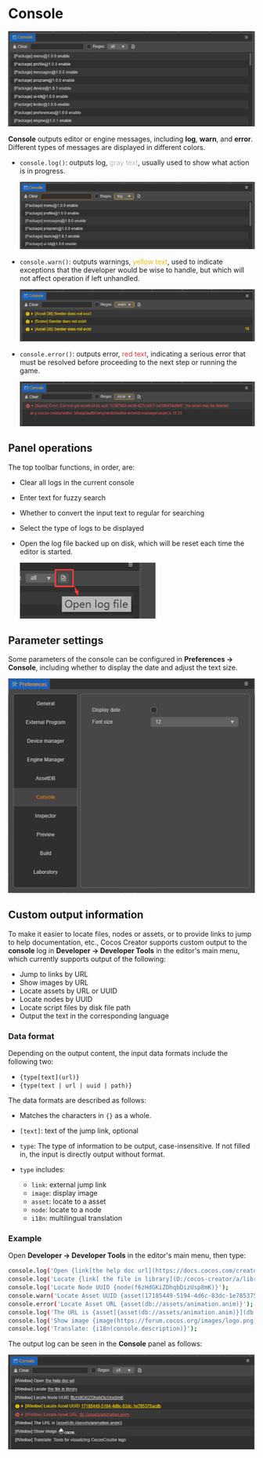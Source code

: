 # Console

![index](index/index.png)

**Console** outputs editor or engine messages, including **log**, **warn**, and **error**. Different types of messages are displayed in different colors.

- `console.log()`: outputs log, <font color=#b6b6b6>gray text</font>, usually used to show what action is in progress.

  ![log](index/log.png)

- `console.warn()`: outputs warnings, <font color=#ebbe09>yellow text</font>, used to indicate exceptions that the developer would be wise to handle, but which will not affect operation if left unhandled.

  ![warn](index/warn.png)

- `console.error()`: outputs error, <font color=#dd3c43>red text</font>, indicating a serious error that must be resolved before proceeding to the next step or running the game.

  ![error](index/error.png)

## Panel operations

The top toolbar functions, in order, are:

- Clear all logs in the current console
- Enter text for fuzzy search
- Whether to convert the input text to regular for searching
- Select the type of logs to be displayed
- Open the log file backed up on disk, which will be reset each time the editor is started.

  ![open-log-file](index/open-log-file.png)

## Parameter settings

Some parameters of the console can be configured in **Preferences -> Console**, including whether to display the date and adjust the text size.

![preferences](index/preferences.png)

## Custom output information

To make it easier to locate files, nodes or assets, or to provide links to jump to help documentation, etc., Cocos Creator supports custom output to the **console** log in **Developer -> Developer Tools** in the editor's main menu, which currently supports output of the following:

- Jump to links by URL
- Show images by URL
- Locate assets by URL or UUID
- Locate nodes by UUID
- Locate script files by disk file path
- Output the text in the corresponding language

### Data format

Depending on the output content, the input data formats include the following two:

- `{type[text](url)}`
- `{type(text | url | uuid | path)}`

The data formats are described as follows:

- Matches the characters in `{}` as a whole.
- `[text]`: text of the jump link, optional
- `type`: The type of information to be output, case-insensitive. If not filled in, the input is directly output without format.

- `type` includes:
    - `link`: external jump link
    - `image`: display image
    - `asset`: locate to a asset
    - `node`: locate to a node
    - `i18n`: multilingual translation

### Example

Open **Developer -> Developer Tools** in the editor's main menu, then type:

```sh
console.log('Open {link[the help doc url](https://docs.cocos.com/creator/manual/en/editor/console/)}');
console.log('Locate {link[ the file in library](D:/cocos-creator/a/library/36/36b55a90-1547-4695-8105-abd89f8a0e5f.js)}');
console.log('Locate Node UUID {node(f6zHdGKiZDhqbDizUsp8mK)}');
console.warn('Locate Asset UUID {asset(17185449-5194-4d6c-83dc-1e785375acdb)}');
console.error('Locate Asset URL {asset(db://assets/animation.anim)}');
console.log('The URL is {asset[{asset(db://assets/animation.anim)}](db://assets/animation.anim)}');
console.log('Show image {image(https://forum.cocos.org/images/logo.png)}');
console.log('Translate: {i18n(console.description)}');
```

The output log can be seen in the **Console** panel as follows:

![content](index/content.png)
